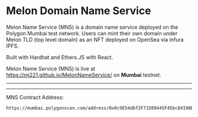 # Melon Domain Name Service

Melon Name Service (MNS) is a domain name service deployed on the Polygon Mumbai test network. Users can mint their own domain under Melon TLD (top level domain) as an NFT deployed on OpenSea via Infura IPFS.

Built with Hardhat and Ethers JS with React.

Melon Name Service (MNS) is live at https://mj221.github.io/MelonNameService/ on <b>Mumbai</b> testnet.

<hr/>



<hr/>
MNS Contract Address:

```
https://mumbai.polygonscan.com/address/0x0c9E54dbf2F71509445F45bc84198E180E54457F
```

